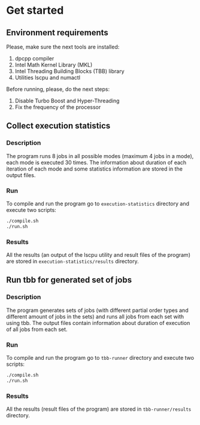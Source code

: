 # Get started

## Environment requirements

Please, make sure the next tools are installed:
1. dpcpp compiler
2. Intel Math Kernel Library (MKL)
3. Intel Threading Building Blocks (TBB) library
4. Utilities lscpu and numactl

Before running, please, do the next steps:
1. Disable Turbo Boost and Hyper-Threading
2. Fix the frequency of the processor

## Collect execution statistics

### Description

The program runs 8 jobs in all possible modes (maximum 4 jobs in a mode), each mode is executed 30 times.
The information about duration of each iteration of each mode and some statistics information are stored in the output files.

### Run
To compile and run the program go to `execution-statistics` directory and execute two scripts:
```bash
./compile.sh
./run.sh
```

### Results

All the results (an output of the lscpu utility and result files of the program) are stored in `execution-statistics/results` directory.

## Run tbb for generated set of jobs

### Description

The program generates sets of jobs (with different partial order types and different amount of jobs in the sets) and runs all jobs from each set with using tbb.
The output files contain information about duration of execution of all jobs from each set.

### Run
To compile and run the program go to `tbb-runner` directory and execute two scripts:
```bash
./compile.sh
./run.sh
```

### Results

All the results (result files of the program) are stored in `tbb-runner/results` directory.
